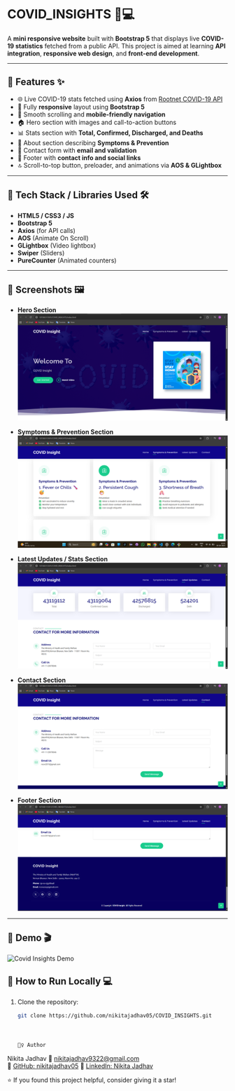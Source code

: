 # COVID_INSIGHTS 🦠💻

A **mini responsive website** built with **Bootstrap 5** that displays live **COVID-19 statistics** fetched from a public API. This project is aimed at learning **API integration**, **responsive web design**, and **front-end development**.

---

## 🔹 Features ✨

- 🌐 Live COVID-19 stats fetched using **Axios** from [Rootnet COVID-19 API](https://api.rootnet.in/covid19-in/stats/latest)
- 📱 Fully **responsive** layout using **Bootstrap 5**
- 🧭 Smooth scrolling and **mobile-friendly navigation**
- 🏠 Hero section with images and call-to-action buttons
- 📊 Stats section with **Total, Confirmed, Discharged, and Deaths**
- 💉 About section describing **Symptoms & Prevention**
- 📧 Contact form with **email and validation**
- 🦶 Footer with **contact info and social links**
- 🔝 Scroll-to-top button, preloader, and animations via **AOS & GLightbox**

---

## 🔹 Tech Stack / Libraries Used 🛠️

- **HTML5 / CSS3 / JS**
- **Bootstrap 5**
- **Axios** (for API calls)
- **AOS** (Animate On Scroll)
- **GLightbox** (Video lightbox)
- **Swiper** (Sliders)
- **PureCounter** (Animated counters)

---

## 🔹 Screenshots 🖼️
- **Hero Section**  
  ![Hero Section](Assets/img/HeroSection_screenshot.png)

- **Symptoms & Prevention Section**  
  ![Symptoms & Prevention](Assets/img/SymtomsandPrevention_screenshot.png)

- **Latest Updates / Stats Section**  
  ![Latest Updates](Assets/img/LatestUpdates_screenshot.png)

- **Contact Section**  
  ![Contact Section](Assets/img/ContactSection_screenshot.png)

- **Footer Section**  
  ![Footer Section](Assets/img/FooterSection_screenshot.png)

---



## 🔹 Demo 🎬

![Covid Insights Demo](Assets/gif/Covid_Insights.gif)

## 🔹 How to Run Locally 💻

1. Clone the repository:
   ```bash
   git clone https://github.com/nikitajadhav05/COVID_INSIGHTS.git



   🙋‍♀️ Author
Nikita Jadhav
📧 [nikitajadhav9322@gmail.com](mailto:nikitajadhav9322@gmail.com)  
🔗 [GitHub: nikitajadhav05](https://github.com/nikitajadhav05)
🔗 [LinkedIn: Nikita Jadhav](https://www.linkedin.com/in/nikita-jadhav-899867316)





⭐ If you found this project helpful, consider giving it a star!
